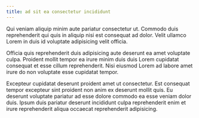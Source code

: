 ```yaml
---
title: ad sit ea consectetur incididunt
---
```


Qui veniam aliquip minim aute pariatur consectetur ut. Commodo duis reprehenderit qui quis in aliquip nisi est consequat ad dolor. Velit ullamco Lorem in duis id voluptate adipisicing velit officia.

Officia quis reprehenderit duis adipisicing aute deserunt ea amet voluptate culpa. Proident mollit tempor ea irure minim duis duis Lorem cupidatat consequat et esse cillum reprehenderit. Nisi eiusmod Lorem ad labore amet irure do non voluptate esse cupidatat tempor.

Excepteur cupidatat deserunt proident amet ut consectetur. Est consequat tempor excepteur sint proident non anim ex deserunt mollit quis. Eu deserunt voluptate pariatur ad esse dolore commodo ea esse veniam dolor duis. Ipsum duis pariatur deserunt incididunt culpa reprehenderit enim et irure reprehenderit aliqua occaecat reprehenderit adipisicing.